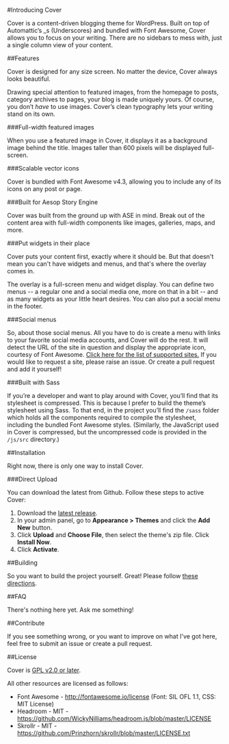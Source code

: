 #Introducing Cover

Cover is a content-driven blogging theme for WordPress. Built on top of Automattic’s _s (Underscores) and bundled with Font Awesome, Cover allows you to focus on your writing. There are no sidebars to mess with, just a single column view of your content.

##Features

Cover is designed for any size screen. No matter the device, Cover always looks beautiful.

Drawing special attention to featured images, from the homepage to posts, category archives to pages, your blog is made uniquely yours. Of course, you don’t _have_ to use images. Cover’s clean typography lets your writing stand on its own.

###Full-width featured images

When you use a featured image in Cover, it displays it as a background image behind the title. Images taller than 600 pixels will be displayed full-screen.

###Scalable vector icons

Cover is bundled with Font Awesome v4.3, allowing you to include any of its icons on any post or page.

###Built for Aesop Story Engine

Cover was built from the ground up with ASE in mind. Break out of the content area with full-width components like images, galleries, maps, and more.

###Put widgets in their place

Cover puts your content first, exactly where it should be. But that doesn't mean you can't have widgets and menus, and that's where the overlay comes in.

The overlay is a full-screen menu and widget display. You can define two menus -- a regular one and a social media one, more on that in a bit -- and as many widgets as your little heart desires. You can also put a social menu in the footer.

###Social menus

So, about those social menus. All you have to do is create a menu with links to your favorite social media accounts, and Cover will do the rest. It will detect the URL of the site in question and display the appropriate icon, courtesy of Font Awesome. [Click here for the list of supported sites.](socialmediaicons.md) If you would like to request a site, please raise an issue. Or create a pull request and add it yourself!

###Built with Sass

If you’re a developer and want to play around with Cover, you’ll find that its stylesheet is compressed. This is because I prefer to build the theme’s stylesheet using Sass. To that end, in the project you’ll find the `/sass` folder which holds all the components required to compile the stylesheet, including the bundled Font Awesome styles. (Similarly, the JavaScript used in Cover is compressed, but the uncompressed code is provided in the `/js/src` directory.)

##Installation

Right now, there is only one way to install Cover.

###Direct Upload

You can download the latest from Github. Follow these steps to active Cover:

1. Download the [latest release](https://github.com/peiche/cover/releases).
2. In your admin panel, go to **Appearance > Themes** and click the **Add New** button.
3. Click **Upload** and **Choose File**, then select the theme's zip file. Click **Install Now**.
4. Click **Activate**.

##Building

So you want to build the project yourself. Great! Please follow [these directions](building.md).

##FAQ

There's nothing here yet. Ask me something!

##Contribute

If you see something wrong, or you want to improve on what I've got here, feel free to submit an issue or create a pull request.

##License

Cover is [GPL v2.0 or later](LICENSE.txt).

All other resources are licensed as follows:

* Font Awesome - http://fontawesome.io/license (Font: SIL OFL 1.1, CSS: MIT License)
* Headroom - MIT - https://github.com/WickyNilliams/headroom.js/blob/master/LICENSE  
* Skrollr - MIT - https://github.com/Prinzhorn/skrollr/blob/master/LICENSE.txt  

